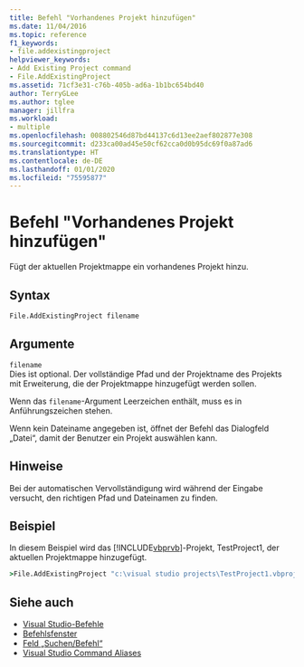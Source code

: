 ```yaml
---
title: Befehl "Vorhandenes Projekt hinzufügen"
ms.date: 11/04/2016
ms.topic: reference
f1_keywords:
- file.addexistingproject
helpviewer_keywords:
- Add Existing Project command
- File.AddExistingProject
ms.assetid: 71cf3e31-c76b-405b-ad6a-1b1bc654bd40
author: TerryGLee
ms.author: tglee
manager: jillfra
ms.workload:
- multiple
ms.openlocfilehash: 008802546d87bd44137c6d13ee2aef802877e308
ms.sourcegitcommit: d233ca00ad45e50cf62cca0d0b95dc69f0a87ad6
ms.translationtype: HT
ms.contentlocale: de-DE
ms.lasthandoff: 01/01/2020
ms.locfileid: "75595877"
---
```

# <a name="add-existing-project-command"></a>Befehl "Vorhandenes Projekt hinzufügen"
Fügt der aktuellen Projektmappe ein vorhandenes Projekt hinzu.

## <a name="syntax"></a>Syntax

```cmd
File.AddExistingProject filename
```

## <a name="arguments"></a>Argumente
`filename`\
Dies ist optional. Der vollständige Pfad und der Projektname des Projekts mit Erweiterung, die der Projektmappe hinzugefügt werden sollen.

Wenn das `filename`-Argument Leerzeichen enthält, muss es in Anführungszeichen stehen.

Wenn kein Dateiname angegeben ist, öffnet der Befehl das Dialogfeld „Datei“, damit der Benutzer ein Projekt auswählen kann.

## <a name="remarks"></a>Hinweise
Bei der automatischen Vervollständigung wird während der Eingabe versucht, den richtigen Pfad und Dateinamen zu finden.

## <a name="example"></a>Beispiel
In diesem Beispiel wird das [!INCLUDE[vbprvb](../../code-quality/includes/vbprvb_md.md)]-Projekt, TestProject1, der aktuellen Projektmappe hinzugefügt.

```cmd
>File.AddExistingProject "c:\visual studio projects\TestProject1.vbproj"
```

## <a name="see-also"></a>Siehe auch

- [Visual Studio-Befehle](../../ide/reference/visual-studio-commands.md)
- [Befehlsfenster](../../ide/reference/command-window.md)
- [Feld „Suchen/Befehl“](../../ide/find-command-box.md)
- [Visual Studio Command Aliases](../../ide/reference/visual-studio-command-aliases.md)
